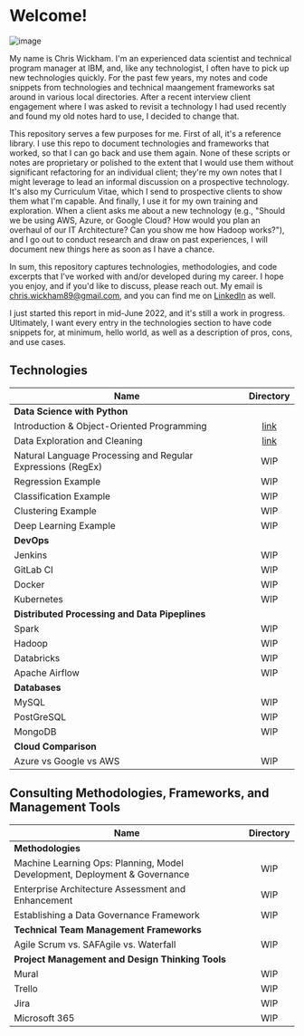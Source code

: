 # Welcome! 

![image](https://user-images.githubusercontent.com/28079568/174338359-b53eaf9e-9060-45f9-ac77-352da29c0cb5.png)

My name is Chris Wickham. I'm an experienced data scientist and technical program manager at IBM, and, like any technologist, I often have to pick up new technologies quickly. For the past few years, my notes and code snippets from technologies and technical maangement frameworks sat around in various local directories. After a recent interview client engagement where I was asked to revisit a technology I had used recently and found my old notes hard to use, I decided to change that. 

This repository serves a few purposes for me. First of all, it's a reference library. I use this repo to document technologies and frameworks that worked, so that I can go back and use them again. None of these scripts or notes are proprietary or polished to the extent that I would use them without significant refactoring for an individual client; they're my own notes that I might leverage to lead an informal discussion on a prospective technology. It's also my Curriculum Vitae, which I send to prospective clients to show them what I'm capable. And finally, I use it for my own training and exploration. When a client asks me about a new technology (e.g., "Should we be using AWS, Azure, or Google Cloud? How would you plan an overhaul of our IT Architecture? Can you show me how Hadoop works?"), and I go out to conduct research and draw on past experiences, I will document new things here as soon as I have a chance.  

In sum, this repository captures technologies, methodologies, and code excerpts that I've worked with and/or developed during my career. I hope you enjoy, and if you'd like to discuss, please reach out. My email is chris.wickham89@gmail.com, and you can find me on [LinkedIn](https://www.linkedin.com/in/chriswickham100/) as well. 

I just started this report in mid-June 2022, and it's still a work in progress. Ultimately, I want every entry in the technologies section to have code snippets for, at minimum, hello world, as well as a description of pros, cons, and use cases. 

## Technologies
| Name        | Directory   
| ------------- |:-------------:| 
| **Data Science with Python**|
| Introduction & Object-Oriented Programming | [link](Technologies/Python_OOP.ipynb) |
| Data Exploration and Cleaning| [link](Technologies/Pandas_Numpy/Pandas_Numpy.ipynb)  |
| Natural Language Processing and Regular Expressions (RegEx) | WIP  |
| Regression Example | WIP  |
| Classification Example | WIP  |
| Clustering Example | WIP  |
| Deep Learning Example | WIP  |
| **DevOps**||
| Jenkins| WIP  |
| GitLab CI | WIP |
| Docker | WIP |
| Kubernetes| WIP |
| **Distributed Processing and Data Pipeplines** ||
| Spark| WIP |
| Hadoop | WIP |
| Databricks | WIP|
| Apache Airflow| WIP  |
| **Databases** ||
| MySQL| WIP |
| PostGreSQL | WIP |
| MongoDB | WIP |
| **Cloud Comparison**||
| Azure vs Google vs AWS| WIP |





## Consulting Methodologies, Frameworks, and Management Tools
| Name        | Directory   
| ------------- |:-------------:| 
| **Methodologies** ||
| Machine Learning Ops: Planning, Model Development, Deployment & Governance| WIP |
| Enterprise Architecture Assessment and Enhancement| WIP |
| Establishing a Data Governance Framework| WIP |
| **Technical Team Management Frameworks**||
| Agile Scrum vs. SAFAgile vs. Waterfall | WIP |
| **Project Management and Design Thinking Tools**||
| Mural | WIP  |
| Trello | WIP |
| Jira | WIP  |
| Microsoft 365| WIP  |
